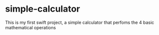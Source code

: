 # simple-calculator
This is my first swift project, a simple calculator that perfoms the 4 basic mathematical operations
